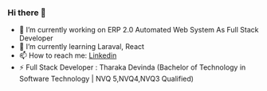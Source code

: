 ### Hi there 👋

- 🔭 I’m currently working on  ERP 2.0 Automated Web System As Full Stack Developer
- 🌱 I’m currently learning   Laraval, React
- 📫 How to reach me:   [Linkedin]( https://www.linkedin.com/in/tharakadevinda)
- ⚡ Full Stack Developer : Tharaka Devinda (Bachelor of Technology in Software Technology | NVQ 5,NVQ4,NVQ3 Qualified)
